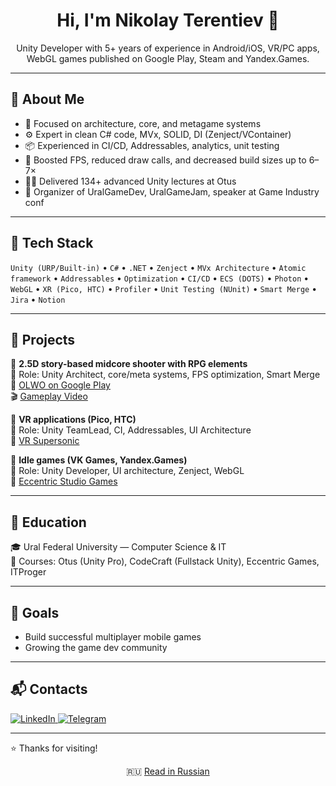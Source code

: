 <h1 align="center">Hi, I'm Nikolay Terentiev 👋</h1>

<p align="center">
Unity Developer with 5+ years of experience in Android/iOS, VR/PC apps, WebGL games published on Google Play, Steam and Yandex.Games.
</p>

---

## 🧠 About Me

- 🧱 Focused on architecture, core, and metagame systems  
- ⚙️ Expert in clean C# code, MVx, SOLID, DI (Zenject/VContainer)  
- 📦 Experienced in CI/CD, Addressables, analytics, unit testing  
- 🚀 Boosted FPS, reduced draw calls, and decreased build sizes up to 6–7×  
- 🧑‍🏫 Delivered 134+ advanced Unity lectures at Otus  
- 👥 Organizer of UralGameDev, UralGameJam, speaker at Game Industry conf  

---

## 🔧 Tech Stack

`Unity (URP/Built-in)` • `C#` • `.NET` • `Zenject` • `MVx Architecture` • `Atomic framework` • `Addressables` • `Optimization` • `CI/CD` • `ECS (DOTS)` • `Photon` •
`WebGL` • `XR (Pico, HTC)` • `Profiler` • `Unit Testing (NUnit)` • `Smart Merge` • `Jira` • `Notion`

---

## 🧩 Projects

🎯 **2.5D story-based midcore shooter with RPG elements**  
📌 Role: Unity Architect, core/meta systems, FPS optimization, Smart Merge  
📎 [OLWO on Google Play](https://play.google.com/store/apps/details?id=com.somniumfabri.olwo)  
🎬 [Gameplay Video](https://www.youtube.com/watch?v=uF9bv4spJNc)

🎯 **VR applications (Pico, HTC)**  
📌 Role: Unity TeamLead, CI, Addressables, UI Architecture  
📎 [VR Supersonic](https://vrsupersonic.com/)

🎯 **Idle games (VK Games, Yandex.Games)**  
📌 Role: Unity Developer, UI architecture, Zenject, WebGL  
📎 [Eccentric Studio Games](https://eccentric.games/)

---

## 🏫 Education

🎓 Ural Federal University — Computer Science & IT  
📘 Courses: Otus (Unity Pro), CodeCraft (Fullstack Unity), Eccentric Games, ITProger

---

## 💬 Goals

- Build successful multiplayer mobile games  
- Growing the game dev community

---

## 📬 Contacts

<a href="https://www.linkedin.com/in/nikolay-terentev/" target="_blank">
  <img src="https://img.shields.io/badge/LinkedIn-0077B5?style=for-the-badge&logo=linkedin&logoColor=white" alt="LinkedIn"/>
</a>
<a href="https://t.me/tnikolav" target="_blank">
  <img src="https://img.shields.io/badge/Telegram-2CA5E0?style=for-the-badge&logo=telegram&logoColor=white" alt="Telegram"/>
</a>

---

⭐️ Thanks for visiting!

<p align="center">
  🇷🇺 <a href="./README.ru.md">Read in Russian</a>
</p>
